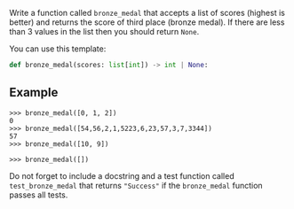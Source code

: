 Write a function called `bronze_medal` that accepts a list of scores (highest is better) and returns
the score of third place (bronze medal). If there are less than 3 values in the list then you
should return `None`.

You can use this template:

```python
def bronze_medal(scores: list[int]) -> int | None:
```

## Example

```console?lang=python&prompt=>>>
>>> bronze_medal([0, 1, 2])
0
>>> bronze_medal([54,56,2,1,5223,6,23,57,3,7,3344])
57
>>> bronze_medal([10, 9])

>>> bronze_medal([])

```

Do not forget to include a docstring and a test function called `test_bronze_medal` that returns `"Success"` if the `bronze_medal` function passes all tests.

